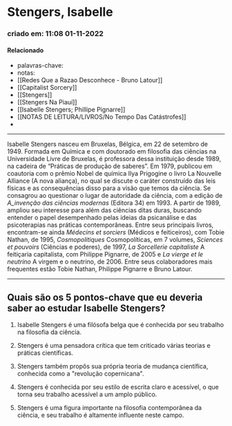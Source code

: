 # Stengers, Isabelle
### criado em: 11:08 01-11-2022

#### Relacionado
- palavras-chave: 
- notas:
- [[Redes Que a Razao Desconhece - Bruno Latour]]
- [[Capitalist Sorcery]]
- [[Stengers]]
- [[Stengers Na Piauí]]
- [[Isabelle Stengers; Phillipe Pignarre]]
- [[NOTAS DE LEITURA/LIVROS/No Tempo Das Catástrofes]]
- 
---
Isabelle Stengers nasceu em Bruxelas, Bélgica, em 22 de setembro de 1949. Formada em Química e com doutorado em filosofia das ciências na Universidade Livre de Bruxelas, é professora dessa instituição desde 1989, na cadeira de “Práticas de produção de saberes”. Em 1979, publicou em coautoria com o prêmio Nobel de química Ilya Prigogine o livro La Nouvelle Alliance (A nova aliança), no qual se discute o caráter construído das leis físicas e as consequências disso para a visão que temos da ciência. Se consagrou ao questionar o lugar de autoridade da ciência, com a edição de _A_invenção das ciências modernas_ (Editora 34) em 1993. A partir de 1989, ampliou seu interesse para além das ciências ditas duras, buscando entender 
o papel desempenhado pelas ideias da psicanálise e das psicoterapias nas práticas contemporâneas. Entre seus principais livros, encontram-se ainda _Médecins et sorciers_ (Médicos e feiticeiros), com Tobie Nathan, de 1995, _Cosmopolitiques_ Cosmopolíticas, em 7 volumes, _Sciences et pouvoirs_ (Ciências e poderes), de 1997, _La Sorcellerie capitaliste_ A feitiçaria capitalista, com Philippe Pignarre, de 2005 e _La vierge et le neutrino_ A virgem e o neutrino, de 2006. Entre seus colaboradores mais frequentes estão Tobie Nathan, Philippe Pignarre e Bruno Latour.

---
## Quais são os 5 pontos-chave que eu deveria saber ao estudar Isabelle Stengers?

1. Isabelle Stengers é uma filósofa belga que é conhecida por seu trabalho na filosofia da ciência.

2. Stengers é uma pensadora crítica que tem criticado várias teorias e práticas científicas.

3. Stengers também propôs sua própria teoria de mudança científica, conhecida como a "revolução copernicana".

4. Stengers é conhecida por seu estilo de escrita claro e acessível, o que torna seu trabalho acessível a um amplo público.

5. Stengers é uma figura importante na filosofia contemporânea da ciência, e seu trabalho é altamente influente neste campo.

